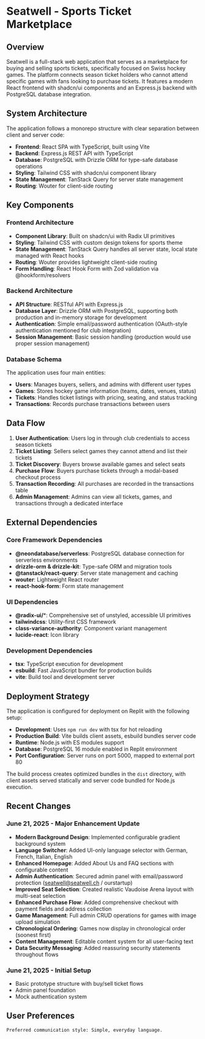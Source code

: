 # Seatwell - Sports Ticket Marketplace

## Overview

Seatwell is a full-stack web application that serves as a marketplace for buying and selling sports tickets, specifically focused on Swiss hockey games. The platform connects season ticket holders who cannot attend specific games with fans looking to purchase tickets. It features a modern React frontend with shadcn/ui components and an Express.js backend with PostgreSQL database integration.

## System Architecture

The application follows a monorepo structure with clear separation between client and server code:

- **Frontend**: React SPA with TypeScript, built using Vite
- **Backend**: Express.js REST API with TypeScript
- **Database**: PostgreSQL with Drizzle ORM for type-safe database operations
- **Styling**: Tailwind CSS with shadcn/ui component library
- **State Management**: TanStack Query for server state management
- **Routing**: Wouter for client-side routing

## Key Components

### Frontend Architecture
- **Component Library**: Built on shadcn/ui with Radix UI primitives
- **Styling**: Tailwind CSS with custom design tokens for sports theme
- **State Management**: TanStack Query handles all server state, local state managed with React hooks
- **Routing**: Wouter provides lightweight client-side routing
- **Form Handling**: React Hook Form with Zod validation via @hookform/resolvers

### Backend Architecture
- **API Structure**: RESTful API with Express.js
- **Database Layer**: Drizzle ORM with PostgreSQL, supporting both production and in-memory storage for development
- **Authentication**: Simple email/password authentication (OAuth-style authentication mentioned for club integration)
- **Session Management**: Basic session handling (production would use proper session management)

### Database Schema
The application uses four main entities:
- **Users**: Manages buyers, sellers, and admins with different user types
- **Games**: Stores hockey game information (teams, dates, venues, status)
- **Tickets**: Handles ticket listings with pricing, seating, and status tracking
- **Transactions**: Records purchase transactions between users

## Data Flow

1. **User Authentication**: Users log in through club credentials to access season tickets
2. **Ticket Listing**: Sellers select games they cannot attend and list their tickets
3. **Ticket Discovery**: Buyers browse available games and select seats
4. **Purchase Flow**: Buyers purchase tickets through a modal-based checkout process
5. **Transaction Recording**: All purchases are recorded in the transactions table
6. **Admin Management**: Admins can view all tickets, games, and transactions through a dedicated interface

## External Dependencies

### Core Framework Dependencies
- **@neondatabase/serverless**: PostgreSQL database connection for serverless environments
- **drizzle-orm & drizzle-kit**: Type-safe ORM and migration tools
- **@tanstack/react-query**: Server state management and caching
- **wouter**: Lightweight React router
- **react-hook-form**: Form state management

### UI Dependencies
- **@radix-ui/***: Comprehensive set of unstyled, accessible UI primitives
- **tailwindcss**: Utility-first CSS framework
- **class-variance-authority**: Component variant management
- **lucide-react**: Icon library

### Development Dependencies
- **tsx**: TypeScript execution for development
- **esbuild**: Fast JavaScript bundler for production builds
- **vite**: Build tool and development server

## Deployment Strategy

The application is configured for deployment on Replit with the following setup:

- **Development**: Uses `npm run dev` with tsx for hot reloading
- **Production Build**: Vite builds client assets, esbuild bundles server code
- **Runtime**: Node.js with ES modules support
- **Database**: PostgreSQL 16 module enabled in Replit environment
- **Port Configuration**: Server runs on port 5000, mapped to external port 80

The build process creates optimized bundles in the `dist` directory, with client assets served statically and server code bundled for Node.js execution.

## Recent Changes

### June 21, 2025 - Major Enhancement Update
- **Modern Background Design**: Implemented configurable gradient background system
- **Language Switcher**: Added UI-only language selector with German, French, Italian, English
- **Enhanced Homepage**: Added About Us and FAQ sections with configurable content
- **Admin Authentication**: Secured admin panel with email/password protection (seatwell@seatwell.ch / ourstartup)
- **Improved Seat Selection**: Created realistic Vaudoise Arena layout with multi-seat selection
- **Enhanced Purchase Flow**: Added comprehensive checkout with payment fields and address collection
- **Game Management**: Full admin CRUD operations for games with image upload simulation
- **Chronological Ordering**: Games now display in chronological order (soonest first)
- **Content Management**: Editable content system for all user-facing text
- **Data Security Messaging**: Added reassuring security statements throughout flows

### June 21, 2025 - Initial Setup
- Basic prototype structure with buy/sell ticket flows
- Admin panel foundation
- Mock authentication system

## User Preferences

```
Preferred communication style: Simple, everyday language.
```